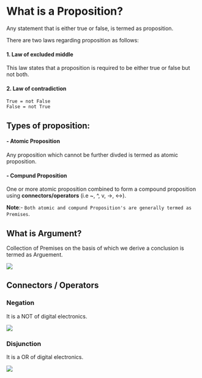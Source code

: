 # What is a Proposition?
Any statement that is either true or false, is termed as proposition.

There are two laws regarding proposition as follows:
#### 1. Law of excluded middle
This law states that a proposition is required to be either true or false but not both.

#### 2. Law of contradiction
```
True = not False
False = not True
```

## Types of proposition:

#### - Atomic Proposition
Any proposition which cannot be further divded is termed as atomic proposition.

#### - Compund Proposition
One or more atomic proposition combined to form a compound proposition using **connectors/operators** (i.e ~, ^, v, ->, <->).

**Note**:- `Both atomic and compund Proposition's are generally termed as Premises`.

## What is Argument?
Collection of Premises on the basis of which we derive a conclusion is termed as Arguement.

![](https://github.com/opeeyum/CS_subjects/blob/6814fbabf2a7a0ea111a50a3e9f2202651dc777a/Images/argurement_discrete.png)

## Connectors / Operators

### Negation
It is a NOT of digital electronics.

![](https://github.com/opeeyum/CS_subjects/blob/4495681df0d6380fa0170715cba68bef1e220d51/Images/negation_discrete.png)

### Disjunction
It is a OR of digital electronics.

![](https://github.com/opeeyum/CS_subjects/blob/4495681df0d6380fa0170715cba68bef1e220d51/Images/disjuction_discrete.png)
